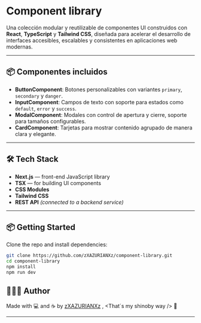 #  Component library

Una colección modular y reutilizable de componentes UI construidos con **React**, **TypeScript** y **Tailwind CSS**, diseñada para acelerar el desarrollo de interfaces accesibles, escalables y consistentes en aplicaciones web modernas.

---


## 📦 Componentes incluidos

- **ButtonComponent**: Botones personalizables con variantes `primary`, `secondary` y `danger`.
- **InputComponent**: Campos de texto con soporte para estados como `default`, `error` y `success`.
- **ModalComponent**: Modales con control de apertura y cierre, soporte para tamaños configurables.
- **CardComponent**: Tarjetas para mostrar contenido agrupado de manera clara y elegante.

---

## 🛠️ Tech Stack

- **Next.js** — front-end JavaScript library  
- **TSX** — for building UI components  
- **CSS Modules**
- **Tailwind CSS**
- **REST API** *(connected to a backend service)*  


---

## 📦 Getting Started

Clone the repo and install dependencies:

```bash
git clone https://github.com/zXAZURIANXz/component-library.git
cd component-library
npm install
npm run dev
```


## 👨🏻‍💻 Author

Made with 💻 and ☕ by [zXAZURIANXz](https://github.com/zXAZURIANXz) , <That´s my shinoby way /> 🍥

---
